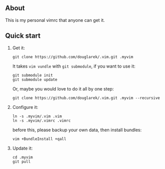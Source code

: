 ## About

This is my personal vimrc that anyone can get it.

## Quick start

1. Get it:

     ```
     git clone https://github.com/douglarek/.vim.git .myvim
     ```
     It takes `vim vundle` with `git submodule`, if you want to use it:

     ```
     git submodule init
     git submodule update
     ```
     Or, maybe you would love to do it all by one step:
     ```
     git clone https://github.com/douglarek/.vim.git .myvim --recursive
     ```

2. Configure it:

    ```
    ln -s .myvim/.vim .vim
    ln -s .myvim/.vimrc .vimrc
    ```
    before this, please backup your own data, then install bundles:
    ```
    vim +BundleInstall +qall
    ```

3. Update it:

    ```
    cd .myvim
    git pull
    ```
